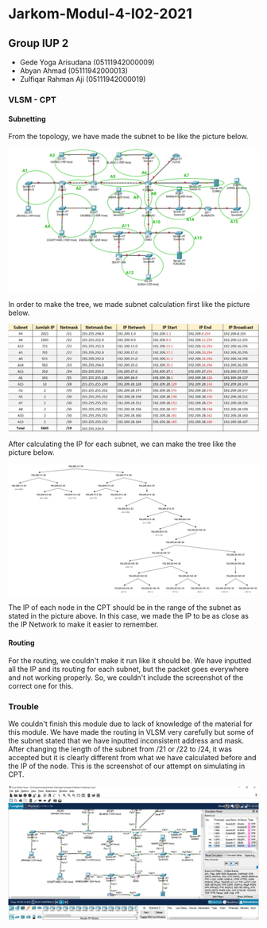 # Jarkom-Modul-4-I02-2021
## Group IUP 2
- Gede Yoga Arisudana (05111942000009)
- Abyan Ahmad (05111942000013)
- Zulfiqar Rahman Aji (05111942000019)

### VLSM - CPT

#### Subnetting
From the topology, we have made the subnet to be like the picture below.

![VLSM Subnet](/Image/VLSM_Subnet.png)

In order to make the tree, we made subnet calculation first like the picture below.

![VLSM IP](/Image/VLSM_IP.jpg)

After calculating the IP for each subnet, we can make  the tree like the picture below.

![VLSM Tree](/Image/VLSM_Tree.png)

The IP of each node in the CPT should be in the range of the subnet as stated in the picture above. In this case, we made the IP to be as close as the IP Network to make it easier to remember.

#### Routing

For the routing, we couldn't make it run like it should be. We have inputted all the IP and its routing for each subnet, but the packet goes everywhere and not working properly. So, we couldn't include the screenshot of the correct one for this.

### Trouble

We couldn't finish this module due to lack of knowledge of the material for this module. We have made the routing in VLSM very carefully but some of the subnet stated that we have inputted inconsistent address and mask. After changing the length of the subnet from /21 or /22 to /24, it was accepted but it is clearly different from what we have calculated before and the IP of the node. This is the screenshot of our attempt on simulating in CPT.

![VLSM Simulation](/Image/VLSM_Simulation.jpg)
